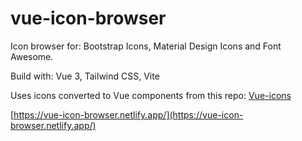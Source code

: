 # vue-icon-browser

Icon browser for: Bootstrap Icons, Material Design Icons and Font Awesome.

Build with: Vue 3, Tailwind CSS, Vite

Uses icons converted to Vue components from this repo: [Vue-icons](https://github.com/maciejg-git/vue-bootstrap-icons)

[https://vue-icon-browser.netlify.app/](https://vue-icon-browser.netlify.app/)
